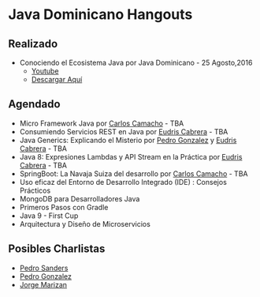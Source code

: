 # Java  Dominicano Hangouts

## Realizado
* Conociendo el Ecosistema Java por Java Dominicano - 25 Agosto,2016
  * [Youtube](https://youtu.be/mNwUMLwq4TQ?list=PLh4k7EswYO0QpqYLy47T0E3v_OVCR9dv2) 
  * [Descargar Aquí](slides/EcosistemaJava.pdf)


## Agendado

* Micro Framework Java por [Carlos Camacho](https://github.com/vacax) - TBA
* Consumiendo Servicios REST en Java por [Eudris Cabrera](https://github.com/ecabrerar) - TBA
* Java Generics: Explicando el Misterio por [Pedro Gonzalez](https://www.linkedin.com/in/pedro-gonzalez-7bb41516/es) y [Eudris Cabrera](https://github.com/ecabrerar) - TBA
* Java 8: Expresiones Lambdas y API Stream en la Práctica por [Eudris Cabrera](https://github.com/ecabrerar) - TBA
* SpringBoot: La Navaja Suiza del desarrollo por [Carlos Camacho](https://github.com/vacax) - TBA
* Uso eficaz del Entorno de Desarrollo Integrado (IDE) : Consejos Prácticos
* MongoDB para Desarrolladores Java 
* Primeros Pasos con Gradle 
* Java 9 - First Cup
* Arquitectura y Diseño de Microservicios



## Posibles Charlistas 
* [Pedro Sanders](https://github.com/psanders) 
* [Pedro Gonzalez](https://www.linkedin.com/in/pedro-gonzalez-7bb41516/es) 
* [Jorge Marizan](https://www.linkedin.com/in/javaninja)

